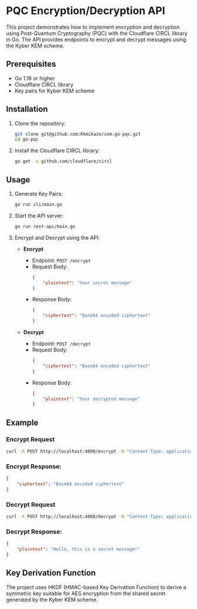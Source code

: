 # PQC Encryption/Decryption API

This project demonstrates how to implement encryption and decryption using Post-Quantum Cryptography (PQC) with the Cloudflare CIRCL library in Go. The API provides endpoints to encrypt and decrypt messages using the Kyber KEM scheme.

## Prerequisites

- Go 1.16 or higher
- Cloudflare CIRCL library
- Key pairs for Kyber KEM scheme

## Installation

1. Clone the repository:
    ```sh
    git clone git@github.com:Kkmikaze/com.go-pqc.git
    cd go-pqc
    ```

2. Install the Cloudflare CIRCL library:
    ```sh
    go get -u github.com/cloudflare/circl
    ```

## Usage

1. Generate Key Pairs:
    ```sh
    go run cli/main.go
    ```

2. Start the API server:
    ```sh
    go run rest-api/main.go
    ```

3. Encrypt and Decrypt using the API:

    - **Encrypt**
        - Endpoint: `POST /encrypt`
        - Request Body:
            ```json
            {
                "plaintext": "Your secret message"
            }
            ```
        - Response Body:
            ```json
            {
                "ciphertext": "Base64 encoded ciphertext"
            }
            ```

    - **Decrypt**
        - Endpoint: `POST /decrypt`
        - Request Body:
            ```json
            {
                "ciphertext": "Base64 encoded ciphertext"
            }
            ```
        - Response Body:
            ```json
            {
                "plaintext": "Your decrypted message"
            }
            ```

## Example

### Encrypt Request

```sh
curl -X POST http://localhost:4000/encrypt -H "Content-Type: application/json" -d '{"plaintext":"Hello, this is a secret message!"}'
```

### Encrypt Response:
```json
{
    "ciphertext": "Base64 encoded ciphertext"
}
```

### Decrypt Request

```sh
curl -X POST http://localhost:4000/decrypt -H "Content-Type: application/json" -d '{"ciphertext":"Base64 encoded ciphertext"}'
```

### Decrypt Response:
```json
{
    "plaintext": "Hello, this is a secret message!"
}
```

## Key Derivation Function
The project uses HKDF (HMAC-based Key Derivation Function) to derive a symmetric key suitable for AES encryption from the shared secret generated by the Kyber KEM scheme.



